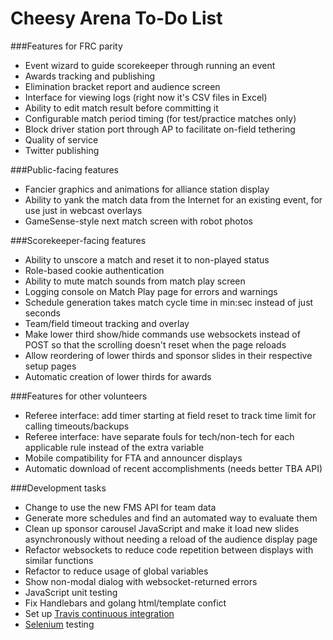 Cheesy Arena To-Do List
=======================

###Features for FRC parity
* Event wizard to guide scorekeeper through running an event
* Awards tracking and publishing
* Elimination bracket report and audience screen
* Interface for viewing logs (right now it's CSV files in Excel)
* Ability to edit match result before committing it
* Configurable match period timing (for test/practice matches only)
* Block driver station port through AP to facilitate on-field tethering
* Quality of service
* Twitter publishing

###Public-facing features
* Fancier graphics and animations for alliance station display
* Ability to yank the match data from the Internet for an existing event, for use just in webcast overlays
* GameSense-style next match screen with robot photos

###Scorekeeper-facing features
* Ability to unscore a match and reset it to non-played status
* Role-based cookie authentication
* Ability to mute match sounds from match play screen
* Logging console on Match Play page for errors and warnings
* Schedule generation takes match cycle time in min:sec instead of just seconds
* Team/field timeout tracking and overlay
* Make lower third show/hide commands use websockets instead of POST so that the scrolling doesn't reset when the page reloads
* Allow reordering of lower thirds and sponsor slides in their respective setup pages
* Automatic creation of lower thirds for awards

###Features for other volunteers
* Referee interface: add timer starting at field reset to track time limit for calling timeouts/backups
* Referee interface: have separate fouls for tech/non-tech for each applicable rule instead of the extra variable
* Mobile compatibility for FTA and announcer displays
* Automatic download of recent accomplishments (needs better TBA API)

###Development tasks
* Change to use the new FMS API for team data
* Generate more schedules and find an automated way to evaluate them
* Clean up sponsor carousel JavaScript and make it load new slides asynchronously without needing a reload of the audience display page
* Refactor websockets to reduce code repetition between displays with similar functions
* Refactor to reduce usage of global variables
* Show non-modal dialog with websocket-returned errors
* JavaScript unit testing
* Fix Handlebars and golang html/template confict
* Set up [Travis continuous integration](https://travis-ci.org)
* [Selenium](http://www.seleniumhq.org) testing
